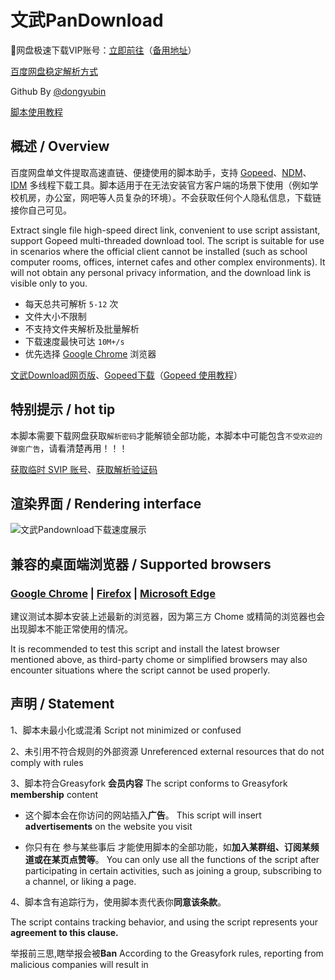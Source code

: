 # 文武PanDownload

🛒网盘极速下载VIP账号：[立即前往](https://fk.wwkjs.top/buy/23)（[备用地址](https://fk.wangdu.site/buy/23)）

[百度网盘稳定解析方式](https://flowus.cn/wwkejishe/share/9e5a3fa4-a9eb-4706-9cf0-8eec0d4740c1)

Github By [@dongyubin](https://github.com/dongyubin/Baidu-VIP)

[脚本使用教程](https://flowus.cn/wwkejishe/share/c68e3c55-67e5-460f-b937-7727e0378a34?code=BCRWJL)

## 概述 / Overview

百度网盘单文件提取高速直链、便捷使用的脚本助手，支持 [Gopeed](https://pan.quark.cn/s/0b2e9c6e94b0)、[NDM](https://neatdownloadmanager.com/index.php/en/)、[IDM](https://www.wangdu.site/software/tools/380.html) 多线程下载工具。脚本适用于在无法安装官方客户端的场景下使用（例如学校机房，办公室，网吧等人员复杂的环境）。不会获取任何个人隐私信息，下载链接你自己可见。

Extract single file high-speed direct link, convenient to use script assistant, support Gopeed multi-threaded download tool. The script is suitable for use in scenarios where the official client cannot be installed (such as school computer rooms, offices, internet cafes and other complex environments). It will not obtain any personal privacy information, and the download link is visible only to you.

- 每天总共可解析 `5-12` 次
- 文件大小不限制
- 不支持文件夹解析及批量解析
- 下载速度最快可达 `10M+/s`
- 优先选择 [Google Chrome](https://www.google.cn/intl/zh-CN/chrome/) 浏览器

[文武Download网页版](https://pandown.wangdu.site/)、[Gopeed下载](https://pan.quark.cn/s/0b2e9c6e94b0)（[Gopeed 使用教程](https://flowus.cn/wwkejishe/share/c68e3c55-67e5-460f-b937-7727e0378a34?code=BCRWJL)）

## 特别提示 / hot tip

本脚本需要下载网盘获取`解析密码`才能解锁全部功能，本脚本中可能包含`不受欢迎的弹窗广告`，请看清楚再用！！！

[获取临时 SVIP 账号](https://fk.wwkejishe.top/buy/23)、[获取解析验证码](https://www.wangdu.site/software/tools/948.html)

## 渲染界面 / Rendering interface

![文武Pandownload下载速度展示](https://cdn.wwkejishe.top/wp-cdn-02/2024/202411171326300.webp)

## 兼容的桌面端浏览器 / Supported browsers

### [Google Chrome](https://www.google.cn/intl/zh-CN/chrome/) | [Firefox](https://www.firefox.com.cn/) | [Microsoft Edge](https://www.microsoft.com/zh-cn/edge)

建议测试本脚本安装上述最新的浏览器，因为第三方 Chome 或精简的浏览器也会出现脚本不能正常使用的情况。

It is recommended to test this script and install the latest browser mentioned above, as third-party chome or simplified browsers may also encounter situations where the script cannot be used properly.

## 声明 / Statement

1、脚本未最小化或混淆 Script not minimized or confused

2、未引用不符合规则的外部资源 Unreferenced external resources that do not comply with rules

3、脚本符合Greasyfork **会员内容** The script conforms to Greasyfork **membership** content

- 这个脚本会在你访问的网站插入**广告**。
  This script will insert **advertisements** on the website you visit

- 你只有在 参与某些事后 才能使用脚本的全部功能，如**加入某群组、订阅某频道或在某页点赞等**。
  You can only use all the functions of the script after participating in certain activities, such as joining a group, subscribing to a channel, or liking a page.

4、脚本含有追踪行为，使用脚本责代表你**同意该条款**。

The script contains tracking behavior, and using the script represents your **agreement to this clause.**

举报前三思,瞎举报会被**Ban**
According to the Greasyfork rules, reporting from malicious companies will result in